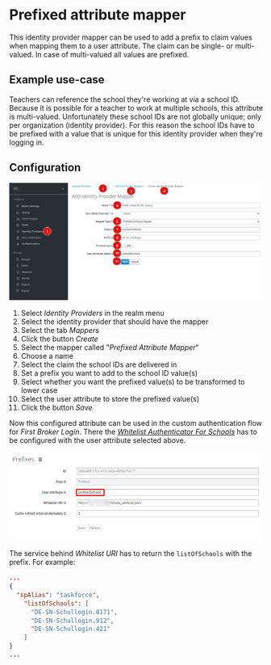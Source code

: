 # Prefixed attribute mapper

This identity provider mapper can be used to add a prefix to claim values when mapping them to a user attribute.
The claim can be single- or multi-valued. In case of multi-valued all values are prefixed.

## Example use-case

Teachers can reference the school they're working at via a school ID.
Because it is possible for a teacher to work at multiple schools, this attribute is multi-valued.
Unfortunately these school IDs are not globally unique; only per organization (identity provider).
For this reason the school IDs have to be prefixed with a value that is unique for this identity provider when they're logging in.

## Configuration

![school id mapper config](school_id_mapper.png)

1. Select _Identity Providers_ in the realm menu
2. Select the identity provider that should have the mapper
3. Select the tab _Mappers_
4. Click the button _Create_
5. Select the mapper called "_Prefixed Attribute Mapper_"
6. Choose a name
7. Select the claim the school IDs are delivered in
8. Set a prefix you want to add to the school ID value(s)
9. Select whether you want the prefixed value(s) to be transformed to lower case
10. Select the user attribute to store the prefixed value(s)
11. Click the button _Save_

Now this configured attribute can be used in the custom authentication flow for _First Broker Login_.
There the [_Whitelist Authenticator For Schools_](../whitelist-authenticator-schools/README.md) has to be configured with the user attribute selected above.

![authenticator config](authenticator.png)

The service behind _Whitelist URI_ has to return the `listOfSchools` with the prefix.
For example:

```json
...
{
  "spAlias": "taskforce",
    "listOfSchools": [
      "DE-SN-Schullogin.8171",
      "DE-SN-Schullogin.912",
      "DE-SN-Schullogin.421"
    ]
}
...
```
